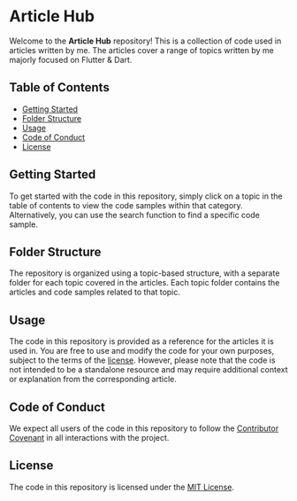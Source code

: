 
# Article Hub

Welcome to the **Article Hub** repository! This is a collection of code used in articles written by me. The articles cover a range of topics written by me majorly focused on Flutter & Dart.

## Table of Contents

- [Getting Started](#getting-started)
- [Folder Structure](#folder-structure)
- [Usage](#usage)
- [Code of Conduct](#code-of-conduct)
- [License](#license)

## Getting Started

To get started with the code in this repository, simply click on a topic in the table of contents to view the code samples within that category. Alternatively, you can use the search function to find a specific code sample.

## Folder Structure

The repository is organized using a topic-based structure, with a separate folder for each topic covered in the articles. Each topic folder contains the articles and code samples related to that topic.

## Usage

The code in this repository is provided as a reference for the articles it is used in. You are free to use and modify the code for your own purposes, subject to the terms of the [license](#license). However, please note that the code is not intended to be a standalone resource and may require additional context or explanation from the corresponding article.



## Code of Conduct

We expect all users of the code in this repository to follow the [Contributor Covenant](https://www.contributor-covenant.org/) in all interactions with the project.

## License

The code in this repository is licensed under the [MIT License](https://opensource.org/licenses/MIT).
